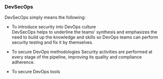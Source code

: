### DevSecOps

DevSecOps simply means the following:

- To introduce security into DevOps culture    
    DevSecOps helps to underline the teams’ synthesis and emphasizes the need to build up the knowledge and skills so DevOps teams can perform security testing and fix it by themselves.

- To secure DevOps methodologies
    Security activities are performed at every stage of the pipeline, improving its quality and compliance adherence.

- To secure DevOps tools
